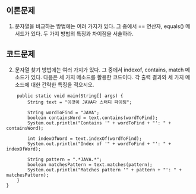 ## 이론문제
1. 문자열을 비교하는 방법에는 여러 가지가 있다. 그 중에서 == 연산자, equals() 메서드가 있다. 두 가지 방법의 특징과 차이점을 서술하라.

   
## 코드문제
2. 문자열 찾기 방법에는 여러 가지가 있다. 그 중에서 indexof, contains, match 메소드가 있다. 다음은 세 가지 메소드를 활용한 코드이다. 각 출력 결과와 세 가지 메소드에 대한 간략한 특징을 적으시오.
```public class StringSearchExample {
    public static void main(String[] args) {
        String text = "이것이 JAVA다 스터디 파이팅";

        String wordToFind = "JAVA";
        boolean containsWord = text.contains(wordToFind);
        System.out.println("Contains '" + wordToFind + "': " + containsWord);

        int indexOfWord = text.indexOf(wordToFind);
        System.out.println("Index of '" + wordToFind + "': " + indexOfWord);

        String pattern = ".*JAVA.*";
        boolean matchesPattern = text.matches(pattern);
        System.out.println("Matches pattern '" + pattern + "': " + matchesPattern);
    }
}
```
